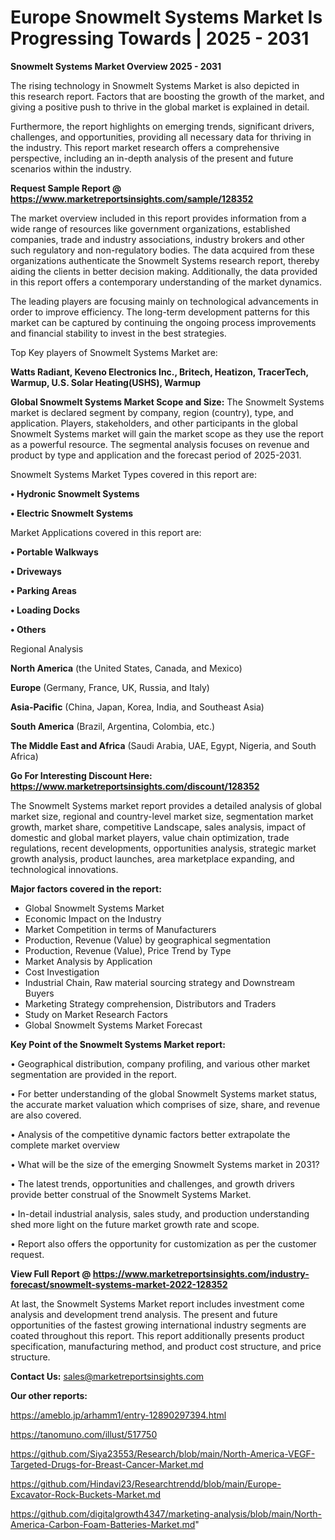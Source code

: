 # Europe Snowmelt Systems Market Is Progressing Towards | 2025 - 2031

<Strong> Snowmelt Systems Market Overview 2025 - 2031</strong>

The rising technology in Snowmelt Systems Market is also depicted in this research report. Factors that are boosting the growth of the market, and giving a positive push to thrive in the global market is explained in detail.

Furthermore, the report highlights on emerging trends, significant drivers, challenges, and opportunities, providing all necessary data for thriving in the industry. This report market research offers a comprehensive perspective, including an in-depth analysis of the present and future scenarios within the industry.

<strong>Request Sample Report @ <a href=https://www.marketreportsinsights.com/sample/128352>https://www.marketreportsinsights.com/sample/128352</a></strong>

The market overview included in this report provides information from a wide range of resources like government organizations, established companies, trade and industry associations, industry brokers and other such regulatory and non-regulatory bodies. The data acquired from these organizations authenticate the Snowmelt Systems research report, thereby aiding the clients in better decision making. Additionally, the data provided in this report offers a contemporary understanding of the market dynamics.

The leading players are focusing mainly on technological advancements in order to improve efficiency. The long-term development patterns for this market can be captured by continuing the ongoing process improvements and financial stability to invest in the best strategies.

Top Key players of Snowmelt Systems Market are:

<strong>Watts Radiant, Keveno Electronics Inc., Britech, Heatizon, TracerTech, Warmup, U.S. Solar Heating(USHS), Warmup</strong>

<strong><b>Global Snowmelt Systems Market Scope and Size:</b></strong>
The Snowmelt Systems market is declared segment by company, region (country), type, and application. Players, stakeholders, and other participants in the global Snowmelt Systems market will gain the market scope as they use the report as a powerful resource. The segmental analysis focuses on revenue and product by type and application and the forecast period of 2025-2031.

Snowmelt Systems Market Types covered in this report are:

<strong>• Hydronic Snowmelt Systems

• Electric Snowmelt Systems</strong>

Market Applications covered in this report are:

<strong>• Portable Walkways

• Driveways

• Parking Areas

• Loading Docks

• Others</strong> 

Regional Analysis

<strong>North America</strong> (the United States, Canada, and Mexico)

<strong>Europe</strong> (Germany, France, UK, Russia, and Italy)

<strong>Asia-Pacific</strong> (China, Japan, Korea, India, and Southeast Asia)

<strong>South America</strong> (Brazil, Argentina, Colombia, etc.)

<strong>The Middle East and Africa</strong> (Saudi Arabia, UAE, Egypt, Nigeria, and South Africa)

<strong>Go For Interesting Discount Here: <a href=https://www.marketreportsinsights.com/discount/128352>https://www.marketreportsinsights.com/discount/128352</a></strong>

The Snowmelt Systems market report provides a detailed analysis of global market size, regional and country-level market size, segmentation market growth, market share, competitive Landscape, sales analysis, impact of domestic and global market players, value chain optimization, trade regulations, recent developments, opportunities analysis, strategic market growth analysis, product launches, area marketplace expanding, and technological innovations.

<strong><b>Major factors covered in the report:</b></strong>
<ul>
  <li>Global Snowmelt Systems Market </li>
  <li>Economic Impact on the Industry</li>
  <li>Market Competition in terms of Manufacturers</li>
  <li>Production, Revenue (Value) by geographical segmentation</li>
  <li>Production, Revenue (Value), Price Trend by Type</li>
  <li>Market Analysis by Application</li>
  <li>Cost Investigation</li>
  <li>Industrial Chain, Raw material sourcing strategy and Downstream Buyers</li>
  <li>Marketing Strategy comprehension, Distributors and Traders</li>
  <li>Study on Market Research Factors</li>
  <li>Global Snowmelt Systems Market Forecast</li>
</ul>

<strong><b>Key Point of the Snowmelt Systems Market report:</b></strong>

• Geographical distribution, company profiling, and various other market segmentation are provided in the report.

• For better understanding of the global Snowmelt Systems market status, the accurate market valuation which comprises of size, share, and revenue are also covered.

• Analysis of the competitive dynamic factors better extrapolate the complete market overview

• What will be the size of the emerging Snowmelt Systems market in 2031?

• The latest trends, opportunities and challenges, and growth drivers provide better construal of the Snowmelt Systems Market.

• In-detail industrial analysis, sales study, and production understanding shed more light on the future market growth rate and scope.

• Report also offers the opportunity for customization as per the customer request.

<strong><b>View Full Report @ <a href=https://www.marketreportsinsights.com/industry-forecast/snowmelt-systems-market-2022-128352>https://www.marketreportsinsights.com/industry-forecast/snowmelt-systems-market-2022-128352</a></b></strong>


At last, the Snowmelt Systems Market report includes investment come analysis and development trend analysis. The present and future opportunities of the fastest growing international industry segments are coated throughout this report. This report additionally presents product specification, manufacturing method, and product cost structure, and price structure.

<strong>Contact Us:</strong>
sales@marketreportsinsights.com

<strong>Our other reports:</strong>

<a href=https://ameblo.jp/arhamm1/entry-12890297394.html>https://ameblo.jp/arhamm1/entry-12890297394.html</a>

<a href=https://tanomuno.com/illust/517750>https://tanomuno.com/illust/517750</a>

<a href=https://github.com/Siya23553/Research/blob/main/North-America-VEGF-Targeted-Drugs-for-Breast-Cancer-Market.md>https://github.com/Siya23553/Research/blob/main/North-America-VEGF-Targeted-Drugs-for-Breast-Cancer-Market.md</a>

<a href=https://github.com/Hindavi23/Researchtrendd/blob/main/Europe-Excavator-Rock-Buckets-Market.md>https://github.com/Hindavi23/Researchtrendd/blob/main/Europe-Excavator-Rock-Buckets-Market.md</a>

<a href=https://github.com/digitalgrowth4347/marketing-analysis/blob/main/North-America-Carbon-Foam-Batteries-Market.md>https://github.com/digitalgrowth4347/marketing-analysis/blob/main/North-America-Carbon-Foam-Batteries-Market.md</a>"
